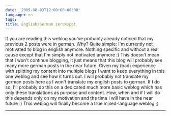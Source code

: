 ```yaml
---
date: '2005-08-03T12:00:00-00:00'
language: en
tags:
title: English/German zeroKspot
---
```



If you are reading this weblog you've probably already noticed that my previous 2 posts were in german. Why? Quite simple: I'm currently not motivated to blog in english anymore. Nothing specific and without a real cause except that I'm simply not motivated anymore :) This doesn't mean that I won't continue blogging,  it just means that this blog will probably see many more german posts in the near future. Given my (bad) experience with splitting my content into multiple blogs I want to keep everything in this one weblog and see how it turns out. I will probably not translate my german posts here as I won't translate my english posts to german. If I do so, I'll probably do this on a dedicated much more basic weblog which has only these translations as purpose and content. How, when and if I will do this depends only on my motivation and the time I will have in the near future :) This weblog will finally become a true mixed-language weblog ;)

-------------------------------


